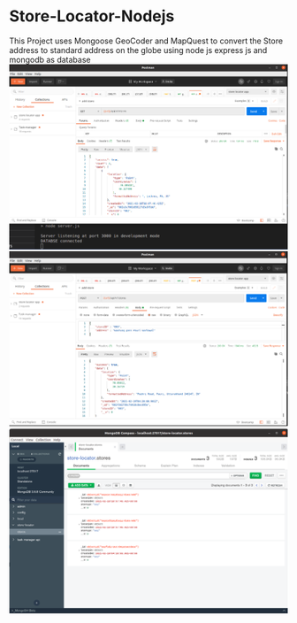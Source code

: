 # Store-Locator-Nodejs
This Project uses Mongoose GeoCoder and MapQuest to convert the Store address to standard address on the globe using node js express js and mongodb as database
![Get All Stores](images/getStores.png)
![Add a new Store](images/addStore.png)
![Database](images/storesDB.png)
